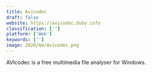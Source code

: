 ```yaml
---
title: Avicodec
draft: false 
website: https://avicodec.duby.info
classification: ['']
platform: ['Web']
keywords: ['']
image: 2020/04/Avicodec.png
---
```

AVIcodec is a free multimedia file analyser for Windows.